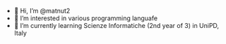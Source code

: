- 👋 Hi, I’m @matnut2
- 👀 I’m interested in various programming languafe
- 🌱 I’m currently learning Scienze Informatiche (2nd year of 3) in UniPD, Italy

<!---
matnut2/matnut2 is a ✨ special ✨ repository because its `README.md` (this file) appears on your GitHub profile.
You can click the Preview link to take a look at your changes.
--->
